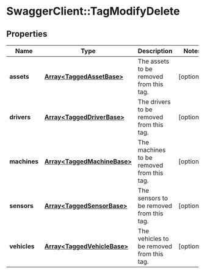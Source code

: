 # SwaggerClient::TagModifyDelete

## Properties
Name | Type | Description | Notes
------------ | ------------- | ------------- | -------------
**assets** | [**Array&lt;TaggedAssetBase&gt;**](TaggedAssetBase.md) | The assets to be removed from this tag. | [optional] 
**drivers** | [**Array&lt;TaggedDriverBase&gt;**](TaggedDriverBase.md) | The drivers to be removed from this tag. | [optional] 
**machines** | [**Array&lt;TaggedMachineBase&gt;**](TaggedMachineBase.md) | The machines to be removed from this tag. | [optional] 
**sensors** | [**Array&lt;TaggedSensorBase&gt;**](TaggedSensorBase.md) | The sensors to be removed from this tag. | [optional] 
**vehicles** | [**Array&lt;TaggedVehicleBase&gt;**](TaggedVehicleBase.md) | The vehicles to be removed from this tag. | [optional] 



